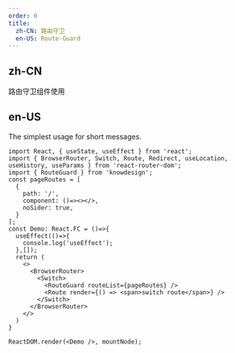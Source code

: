 ```yaml
---
order: 0
title:
  zh-CN: 路由守卫
  en-US: Route-Guard
---
```


## zh-CN

路由守卫组件使用

## en-US

The simplest usage for short messages.

```tsx
import React, { useState, useEffect } from 'react';
import { BrowserRouter, Switch, Route, Redirect, useLocation, useHistory, useParams } from 'react-router-dom';
import { RouteGuard } from 'knowdesign';
const pageRoutes = [
  {
    path: '/',
    component: ()=><></>,
    noSider: true,
  }
];
const Demo: React.FC = ()=>{
  useEffect(()=>{
    console.log('useEffect');
  },[]);
  return (
    <>
      <BrowserRouter>
        <Switch>
          <RouteGuard routeList={pageRoutes} />
          <Route render={() => <span>switch route</span>} />
        </Switch>
      </BrowserRouter>
    </>
  )
}

ReactDOM.render(<Demo />, mountNode);
```

<style>
.code-box-demo .ant-alert {
  margin-bottom: 16px;
}
</style>
